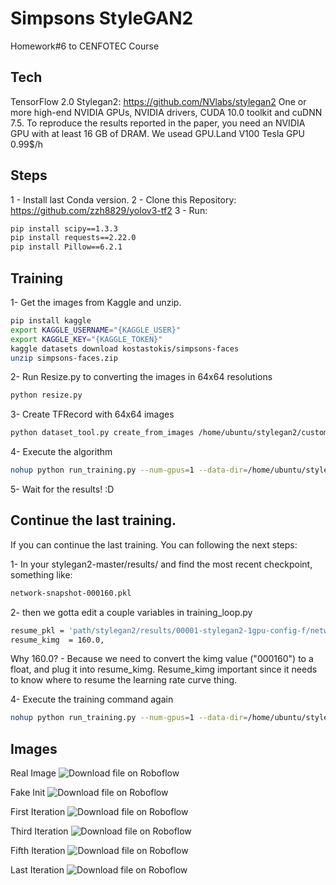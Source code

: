 # Simpsons StyleGAN2 

Homework#6 to CENFOTEC Course 

## Tech
TensorFlow 2.0
Stylegan2: https://github.com/NVlabs/stylegan2
One or more high-end NVIDIA GPUs, NVIDIA drivers, CUDA 10.0 toolkit and cuDNN 7.5. To reproduce the results reported in the paper, you need an NVIDIA GPU with at least 16 GB of DRAM.
We usead GPU.Land V100 Tesla GPU 0.99$/h 

## Steps

1 - Install last Conda version.
2 - Clone this Repository: https://github.com/zzh8829/yolov3-tf2
3 - Run: 
```bash
pip install scipy==1.3.3
pip install requests==2.22.0
pip install Pillow==6.2.1
```

## Training

1- Get the images from Kaggle and unzip.

```bash
pip install kaggle
export KAGGLE_USERNAME="{KAGGLE_USER}"
export KAGGLE_KEY="{KAGGLE_TOKEN}"
kaggle datasets download kostastokis/simpsons-faces
unzip simpsons-faces.zip 
```

2- Run Resize.py to converting the images in 64x64 resolutions
```bash
python resize.py
```

3- Create TFRecord with 64x64 images
```bash
python dataset_tool.py create_from_images /home/ubuntu/stylegan2/custom /home/ubuntu/stylegan2/64x64
```

4- Execute the algorithm
```bash
nohup python run_training.py --num-gpus=1 --data-dir=/home/ubuntu/stylegan2/datasets --config=config-f --dataset=custom --mirror-augment=true
```

5- Wait for the results! :D

## Continue the last training.

If you can continue the last training. You can following the next steps:

1- In your stylegan2-master/results/ and find the most recent checkpoint, something like:

```bash
network-snapshot-000160.pkl
```

2- then we gotta edit a couple variables in training_loop.py
```bash
resume_pkl = 'path/stylegan2/results/00001-stylegan2-1gpu-config-f/network-snapshot-000160.pkl',
resume_kimg  = 160.0,
```
Why 160.0? - Because we need to convert the kimg value ("000160") to a float, and plug it into resume_kimg. Resume_kimg important since it needs to know where to resume the learning rate curve thing.

4- Execute the training command again
```bash
nohup python run_training.py --num-gpus=1 --data-dir=/home/ubuntu/stylegan2/datasets --config=config-f --dataset=custom --mirror-augment=true
```

## Images

Real Image
![Download file on Roboflow](https://github.com/RonnyCalderon/Simpsons-StyleGAN2-demo-training/blob/main/images/reals.png)

Fake Init
![Download file on Roboflow](https://github.com/RonnyCalderon/Simpsons-StyleGAN2-demo-training/blob/main/images/fakes_init.png)

First Iteration
![Download file on Roboflow](https://github.com/RonnyCalderon/Simpsons-StyleGAN2-demo-training/blob/main/images/fakes000000.png)

Third Iteration
![Download file on Roboflow](https://github.com/RonnyCalderon/Simpsons-StyleGAN2-demo-training/blob/main/images/fakes000320.png)

Fifth Iteration
![Download file on Roboflow](https://github.com/RonnyCalderon/Simpsons-StyleGAN2-demo-training/blob/main/images/fakes000640.png)

Last Iteration
![Download file on Roboflow](https://github.com/RonnyCalderon/Simpsons-StyleGAN2-demo-training/blob/main/images/fakes001440.png)
